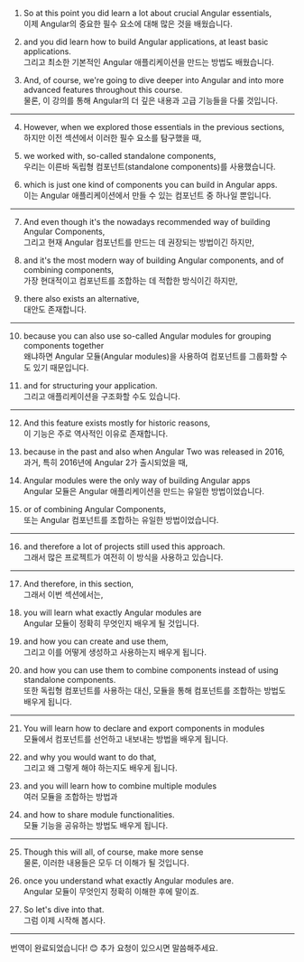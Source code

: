 1. So at this point you did learn a lot about crucial Angular essentials,  
   이제 Angular의 중요한 필수 요소에 대해 많은 것을 배웠습니다.

2. and you did learn how to build Angular applications, at least basic applications.  
   그리고 최소한 기본적인 Angular 애플리케이션을 만드는 방법도 배웠습니다.

3. And, of course, we're going to dive deeper into Angular and into more advanced features throughout this course.  
   물론, 이 강의를 통해 Angular의 더 깊은 내용과 고급 기능들을 다룰 것입니다.

---

4. However, when we explored those essentials in the previous sections,  
   하지만 이전 섹션에서 이러한 필수 요소를 탐구했을 때,

5. we worked with, so-called standalone components,  
   우리는 이른바 독립형 컴포넌트(standalone components)를 사용했습니다.

6. which is just one kind of components you can build in Angular apps.  
   이는 Angular 애플리케이션에서 만들 수 있는 컴포넌트 중 하나일 뿐입니다.

---

7. And even though it's the nowadays recommended way of building Angular Components,  
   그리고 현재 Angular 컴포넌트를 만드는 데 권장되는 방법이긴 하지만,

8. and it's the most modern way of building Angular components, and of combining components,  
   가장 현대적이고 컴포넌트를 조합하는 데 적합한 방식이긴 하지만,

9. there also exists an alternative,  
   대안도 존재합니다.

---

10. because you can also use so-called Angular modules for grouping components together  
    왜냐하면 Angular 모듈(Angular modules)을 사용하여 컴포넌트를 그룹화할 수도 있기 때문입니다.

11. and for structuring your application.  
    그리고 애플리케이션을 구조화할 수도 있습니다.

---

12. And this feature exists mostly for historic reasons,  
    이 기능은 주로 역사적인 이유로 존재합니다.

13. because in the past and also when Angular Two was released in 2016,  
    과거, 특히 2016년에 Angular 2가 출시되었을 때,

14. Angular modules were the only way of building Angular apps  
    Angular 모듈은 Angular 애플리케이션을 만드는 유일한 방법이었습니다.

15. or of combining Angular Components,  
    또는 Angular 컴포넌트를 조합하는 유일한 방법이었습니다.

---

16. and therefore a lot of projects still used this approach.  
    그래서 많은 프로젝트가 여전히 이 방식을 사용하고 있습니다.

---

17. And therefore, in this section,  
    그래서 이번 섹션에서는,

18. you will learn what exactly Angular modules are  
    Angular 모듈이 정확히 무엇인지 배우게 될 것입니다.

19. and how you can create and use them,  
    그리고 이를 어떻게 생성하고 사용하는지 배우게 됩니다.

20. and how you can use them to combine components instead of using standalone components.  
    또한 독립형 컴포넌트를 사용하는 대신, 모듈을 통해 컴포넌트를 조합하는 방법도 배우게 됩니다.

---

21. You will learn how to declare and export components in modules  
    모듈에서 컴포넌트를 선언하고 내보내는 방법을 배우게 됩니다.

22. and why you would want to do that,  
    그리고 왜 그렇게 해야 하는지도 배우게 됩니다.

23. and you will learn how to combine multiple modules  
    여러 모듈을 조합하는 방법과

24. and how to share module functionalities.  
    모듈 기능을 공유하는 방법도 배우게 됩니다.

---

25. Though this will all, of course, make more sense  
    물론, 이러한 내용들은 모두 더 이해가 될 것입니다.

26. once you understand what exactly Angular modules are.  
    Angular 모듈이 무엇인지 정확히 이해한 후에 말이죠.

27. So let's dive into that.  
    그럼 이제 시작해 봅시다.

--- 

번역이 완료되었습니다! 😊 추가 요청이 있으시면 말씀해주세요.

